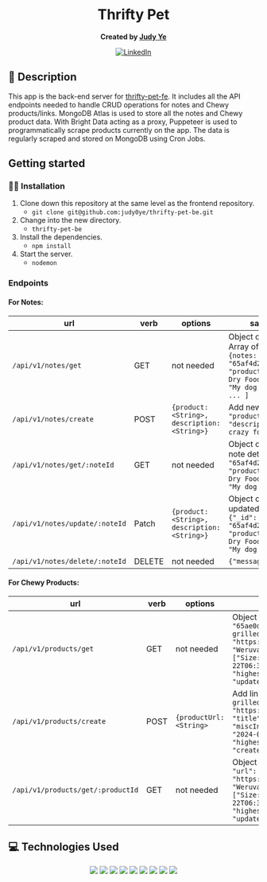 <div align="center">

# Thrifty Pet
**Created by [Judy Ye](https://github.com/judy0ye)**

[![LinkedIn](https://img.shields.io/badge/Judy-blue?style=for-the-badge&logo=LinkedIn&logoColor=black)](https://www.linkedin.com/in/judy0ye)


</div>

## 📝 Description

This app is the back-end server for [thrifty-pet-fe](https://github.com/judy0ye/thrifty-pet-fe). It includes all the API endpoints needed to handle CRUD operations for notes and Chewy products/links. MongoDB Atlas is used to store all the notes and Chewy product data. With Bright Data acting as a proxy, Puppeteer is used to programmatically scrape products currently on the app. The data is regularly scraped and stored on MongoDB using Cron Jobs.

## Getting started

### 🧑‍💻 Installation

1. Clone down this repository at the same level as the frontend repository.
    - `git clone git@github.com:judy0ye/thrifty-pet-be.git`
2. Change into the new directory.
    - `thrifty-pet-be`
3. Install the dependencies.
    - `npm install`
4. Start the server.
    - `nodemon`

### Endpoints

#### For Notes:
| url | verb | options | sample response |
| ----|------|---------|---------------- |
| `/api/v1/notes/get` | GET | not needed | Object of 'notes' with an Array of all existing notes: `{notes: [ {"_id": "65af4d2e48b4f00056412d29", "product": "Blue Buffalo Dry Food", "description": "My dog loves it"}, {...}, ... ]` |
| `/api/v1/notes/create` | POST | `{product: <String>, description: <String>}` | Add new note: `{note: { "product": "fish snacks", "description": "my cat goes crazy for them" }` |
| `/api/v1/notes/get/:noteId` | GET | not needed | Object of note with single note detail: `{note: {"_id": "65af4d2e48b4f00056412d29", "product": "Blue Buffalo Dry Food", "description": "My dog loves it"}` |
| `/api/v1/notes/update/:noteId` | Patch | `{product: <String>, description: <String>}` | Object of note with single updated note detail: `{note: {"_id": "65af4d2e48b4f00056412d29", "product": "Blue Buffalo Dry Food", "description": "My dog loves it"}` |
| `/api/v1/notes/delete/:noteId` | DELETE | not needed | `{"message":"deleted"}` |
#### For Chewy Products:
| url | verb | options | sample response |
| ----|------|---------|---------------- |
| `/api/v1/products/get` | GET | not needed | Object of 'products' with an Array of all existing scraped products: `{products: [ {"_id": "65ae0d908f2c18264d587084", "url": "https://www.chewy.com/weruva-mack-jack-mackerel-grilled/dp/34484", "image": "https://image.chewy.com/is/image/catalog/49303_MAIN._AC_SL600_V1643071023_.jpg","title": "Weruva Mack & Jack..", "currentPrice": 39.84, "originalPrice": 42.96, "miscInfo": ["Size: 3-oz can, case of 24"], "priceHistory": [ {"price": 39.84, "date": "2024-01-22T06:39:12.458Z", "_id": "65ae0d908f2c18264d587085"},{...}, ...], "lowestPrice": 39.84, "highestPrice": 39.84, "averagePrice": 39.84, "createdAt": "2024-01-22T06:39:12.749Z", "updatedAt": "2024-01-23T08:11:42.367Z"}, {...}, ... ]` |
| `/api/v1/products/create` | POST | `{productUrl: <String>` | Add link: `{product: { "url": "https://www.chewy.com/weruva-mack-jack-mackerel-grilled/dp/34484", "image": "https://image.chewy.com/is/image/catalog/49303_MAIN._AC_SL600_V1643071023_.jpg", "title": "Weruva Mack & Jack..", "currentPrice": 39.84, "originalPrice": 42.96, "miscInfo": ["Size: 3-oz can, case of 24"], "priceHistory": [ {"price": 39.84, "date": "2024-01-22T06:39:12.458Z", "_id": "65ae0d908f2c18264d587085"}], "lowestPrice": 39.84, "highestPrice": 39.84, "averagePrice": 0,  "_id": "65b02070a16b30afed5554b1", "createdAt": "2024-01-22T06:39:12.749Z", "updatedAt": "2024-01-23T08:11:42.367Z"} ` |
| `/api/v1/products/get/:productId` | GET | not needed | Object of product with single product detail: `{product: {"_id": "65ae0d908f2c18264d587084", "url": "https://www.chewy.com/weruva-mack-jack-mackerel-grilled/dp/34484", "image": "https://image.chewy.com/is/image/catalog/49303_MAIN._AC_SL600_V1643071023_.jpg","title": "Weruva Mack & Jack..", "currentPrice": 39.84, "originalPrice": 42.96, "miscInfo": ["Size: 3-oz can, case of 24"], "priceHistory": [ {"price": 39.84, "date": "2024-01-22T06:39:12.458Z", "_id": "65ae0d908f2c18264d587085"},{...}, ...], "lowestPrice": 39.84, "highestPrice": 39.84, "averagePrice": 39.84, "createdAt": "2024-01-22T06:39:12.749Z", "updatedAt": "2024-01-23T08:11:42.367Z"}` |


## 💻 Technologies Used
<div align='center'>
  <img src="https://img.shields.io/badge/typescript-%23007ACC.svg?style=for-the-badge&logo=typescript&logoColor=white" />
  <img src="https://img.shields.io/badge/JavaScript-323330?style=for-the-badge&logo=javascript&logoColor=F7DF1E" /> 
  <img src="https://img.shields.io/badge/Express-000?logo=express&logoColor=fff&style=for-the-badge" /> 
  <img src="https://img.shields.io/badge/Node.js-393?logo=nodedotjs&logoColor=fff&style=for-the-badge" /> 
  <img src="https://img.shields.io/badge/Nodemon-76D04B?logo=nodemon&logoColor=fff&style=for-the-badge" /> 
  <img src="https://img.shields.io/badge/Puppeteer-40B5A4?logo=puppeteer&logoColor=fff&style=for-the-badge" /> 
  <img src="https://img.shields.io/badge/Cheerio-F88900?logo=cheerio&logoColor=fff&style=for-the-badge" /> 
  <img src="https://img.shields.io/badge/MongoDB-47A248?logo=mongodb&logoColor=fff&style=for-the-badge" /> 
  <img src="https://img.shields.io/badge/Mongoose-800?logo=mongoose&logoColor=fff&style=for-the-badge" /> 
</div>
